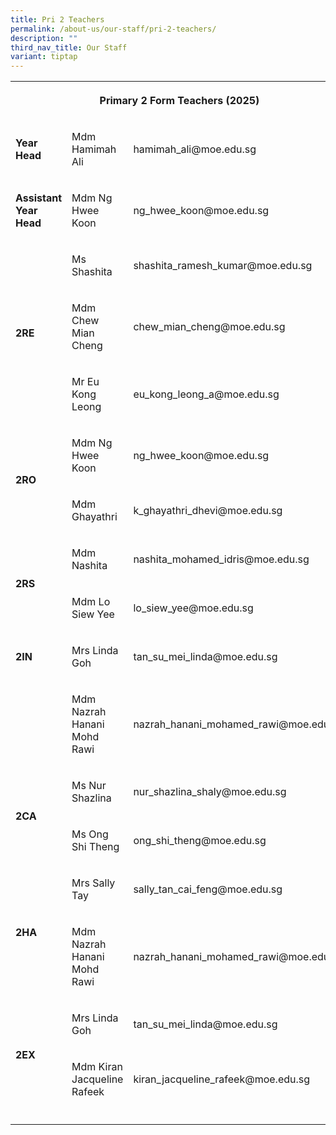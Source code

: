 ```yaml
---
title: Pri 2 Teachers
permalink: /about-us/our-staff/pri-2-teachers/
description: ""
third_nav_title: Our Staff
variant: tiptap
---
```

<table style="minWidth: 75px">
<colgroup>
<col>
<col>
<col>
</colgroup>
<tbody>
<tr>
<th rowspan="1" colspan="3">
<p>Primary 2 Form Teachers (2025)</p>
</th>
</tr>
<tr>
<td rowspan="1" colspan="1">
<p><strong>Year Head</strong>
</p>
</td>
<td rowspan="1" colspan="1">
<p>Mdm Hamimah Ali</p>
</td>
<td rowspan="1" colspan="1">
<p>hamimah_ali@moe.edu.sg</p>
</td>
</tr>
<tr>
<td rowspan="1" colspan="1">
<p><strong>Assistant Year Head</strong>
</p>
</td>
<td rowspan="1" colspan="1">
<p>Mdm Ng Hwee Koon</p>
</td>
<td rowspan="1" colspan="1">
<p>ng_hwee_koon@moe.edu.sg</p>
</td>
</tr>
<tr>
<td rowspan="3" colspan="1">
<p><strong>2RE</strong>
</p>
</td>
<td rowspan="1" colspan="1">
<p>Ms Shashita</p>
</td>
<td rowspan="1" colspan="1">
<p>shashita_ramesh_kumar@moe.edu.sg</p>
</td>
</tr>
<tr>
<td rowspan="1" colspan="1">
<p>Mdm Chew Mian Cheng</p>
</td>
<td rowspan="1" colspan="1">
<p>chew_mian_cheng@moe.edu.sg</p>
</td>
</tr>
<tr>
<td rowspan="1" colspan="1">
<p>Mr Eu Kong Leong</p>
</td>
<td rowspan="1" colspan="1">
<p>eu_kong_leong_a@moe.edu.sg</p>
</td>
</tr>
<tr>
<td rowspan="2" colspan="1">
<p><strong>2RO</strong>
</p>
</td>
<td rowspan="1" colspan="1">
<p>Mdm Ng Hwee Koon</p>
</td>
<td rowspan="1" colspan="1">
<p>ng_hwee_koon@moe.edu.sg</p>
</td>
</tr>
<tr>
<td rowspan="1" colspan="1">
<p>Mdm Ghayathri</p>
</td>
<td rowspan="1" colspan="1">
<p>k_ghayathri_dhevi@moe.edu.sg</p>
</td>
</tr>
<tr>
<td rowspan="2" colspan="1">
<p><strong>2RS</strong>
</p>
</td>
<td rowspan="1" colspan="1">
<p>Mdm Nashita</p>
</td>
<td rowspan="1" colspan="1">
<p>nashita_mohamed_idris@moe.edu.sg</p>
</td>
</tr>
<tr>
<td rowspan="1" colspan="1">
<p>Mdm Lo Siew Yee</p>
</td>
<td rowspan="1" colspan="1">
<p>lo_siew_yee@moe.edu.sg</p>
</td>
</tr>
<tr>
<td rowspan="1" colspan="1">
<p><strong>2IN</strong>
</p>
</td>
<td rowspan="1" colspan="1">
<p>Mrs Linda Goh</p>
</td>
<td rowspan="1" colspan="1">
<p>tan_su_mei_linda@moe.edu.sg</p>
</td>
</tr>
<tr>
<td rowspan="1" colspan="1">
<p></p>
</td>
<td rowspan="1" colspan="1">
<p>Mdm Nazrah Hanani Mohd Rawi</p>
</td>
<td rowspan="1" colspan="1">
<p>nazrah_hanani_mohamed_rawi@moe.edu.sg</p>
</td>
</tr>
<tr>
<td rowspan="2" colspan="1">
<p><strong>2CA</strong>
</p>
</td>
<td rowspan="1" colspan="1">
<p>Ms Nur Shazlina</p>
</td>
<td rowspan="1" colspan="1">
<p>nur_shazlina_shaly@moe.edu.sg</p>
</td>
</tr>
<tr>
<td rowspan="1" colspan="1">
<p>Ms Ong Shi Theng</p>
</td>
<td rowspan="1" colspan="1">
<p>ong_shi_theng@moe.edu.sg</p>
</td>
</tr>
<tr>
<td rowspan="2" colspan="1">
<p><strong>2HA</strong>
</p>
</td>
<td rowspan="1" colspan="1">
<p>Mrs Sally Tay</p>
</td>
<td rowspan="1" colspan="1">
<p>sally_tan_cai_feng@moe.edu.sg</p>
</td>
</tr>
<tr>
<td rowspan="1" colspan="1">
<p>Mdm Nazrah Hanani Mohd Rawi</p>
</td>
<td rowspan="1" colspan="1">
<p>nazrah_hanani_mohamed_rawi@moe.edu.sg</p>
</td>
</tr>
<tr>
<td rowspan="2" colspan="1">
<p><strong>2EX</strong>
</p>
</td>
<td rowspan="1" colspan="1">
<p>Mrs Linda Goh</p>
</td>
<td rowspan="1" colspan="1">
<p>tan_su_mei_linda@moe.edu.sg</p>
</td>
</tr>
<tr>
<td rowspan="1" colspan="1">
<p>Mdm Kiran Jacqueline Rafeek</p>
</td>
<td rowspan="1" colspan="1">
<p>kiran_jacqueline_rafeek@moe.edu.sg</p>
</td>
</tr>
<tr>
<td rowspan="1" colspan="1">
<p></p>
</td>
<td rowspan="1" colspan="1">
<p></p>
</td>
<td rowspan="1" colspan="1">
<p></p>
</td>
</tr>
</tbody>
</table>
<p></p>